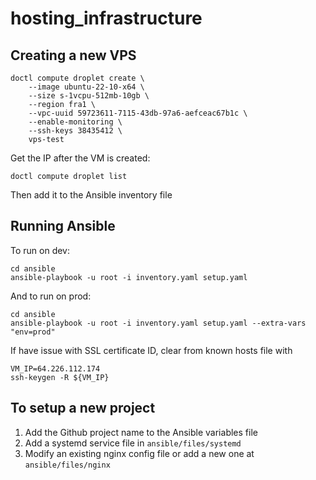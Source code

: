 # hosting_infrastructure

## Creating a new VPS

```
doctl compute droplet create \
    --image ubuntu-22-10-x64 \
    --size s-1vcpu-512mb-10gb \
    --region fra1 \
    --vpc-uuid 59723611-7115-43db-97a6-aefceac67b1c \
    --enable-monitoring \
    --ssh-keys 38435412 \
    vps-test
```

Get the IP after the VM is created:
```
doctl compute droplet list
```

Then add it to the Ansible inventory file

## Running Ansible

To run on dev:
```
cd ansible
ansible-playbook -u root -i inventory.yaml setup.yaml
```

And to run on prod:
```
cd ansible
ansible-playbook -u root -i inventory.yaml setup.yaml --extra-vars "env=prod"
```

If have issue with SSL certificate ID, clear from known hosts file with
```
VM_IP=64.226.112.174
ssh-keygen -R ${VM_IP}
```

## To setup a new project 

1. Add the Github project name to the Ansible variables file
2. Add a systemd service file in `ansible/files/systemd`
3. Modify an existing nginx config file or add a new one at `ansible/files/nginx`
